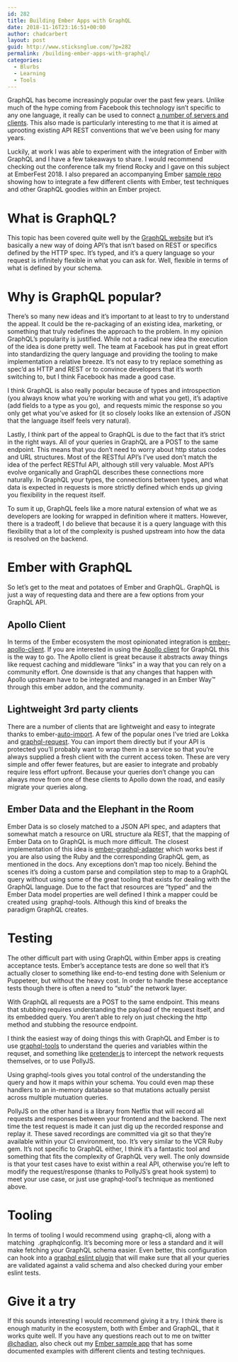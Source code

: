 ```yaml
---
id: 282
title: Building Ember Apps with GraphQL
date: 2018-11-16T23:16:51+00:00
author: chadcarbert
layout: post
guid: http://www.sticksnglue.com/?p=282
permalink: /building-ember-apps-with-graphql/
categories:
  - Blurbs
  - Learning
  - Tools
---
```

GraphQL has become increasingly popular over the past few years. Unlike much of the hype coming from Facebook this technology isn&#8217;t specific to any one language, it really can be used to connect [a number of servers and clients](https://graphql.org/code). This also made is particularly interesting to me that it is aimed at uprooting existing API REST conventions that we&#8217;ve been using for many years.

Luckily, at work I was able to experiment with the integration of Ember with GraphQL and I have a few takeaways to share. I would recommend checking out the conference talk my friend Rocky and I gave on this subject at EmberFest 2018. I also prepared an accompanying Ember [sample repo](https://github.com/chadian/ember-graphql-examples) showing how to integrate a few different clients with Ember, test techniques and other GraphQL goodies within an Ember project.



# What is GraphQL?

This topic has been covered quite well by the [GraphQL website](https://graphql.org/) but it&#8217;s basically a new way of doing API&#8217;s that isn&#8217;t based on REST or specifics defined by the HTTP spec. It&#8217;s typed, and it&#8217;s a query language so your request is infinitely flexible in what you can ask for. Well, flexible in terms of what is defined by your schema.

# Why is GraphQL popular?

There&#8217;s so many new ideas and it&#8217;s important to at least to try to understand the appeal. It could be the re-packaging of an existing idea, marketing, or something that truly redefines the approach to the problem. In my opinion GraphQL&#8217;s popularity is justified. While not a radical new idea the execution of the idea is done pretty well. The team at Facebook has put in great effort into standardizing the query language and providing the tooling to make implementation a relative breeze. It&#8217;s not easy to try replace something as spec&#8217;d as HTTP and REST or to convince developers that it&#8217;s worth switching to, but I think Facebook has made a good case.

I think GraphQL is also really popular because of types and introspection (you always know what you&#8217;re working with and what you get), it&#8217;s adaptive (add fields to a type as you go),  and requests mimic the response so you only get what you&#8217;ve asked for (it so closely looks like an extension of JSON that the language itself feels very natural).

Lastly, I think part of the appeal to GraphQL is due to the fact that it&#8217;s strict in the right ways. All of your queries in GraphQL are a POST to the same endpoint. This means that you don&#8217;t need to worry about http status codes and URL structures. Most of the RESTful API&#8217;s I&#8217;ve used don&#8217;t match the idea of the perfect RESTful API, although still very valuable. Most API&#8217;s evolve organically and GraphQL describes these connections more naturally. In GraphQL your types, the connections between types, and what data is expected in requests is more strictly defined which ends up giving you flexibility in the request itself.

To sum it up, GraphQL feels like a more natural extension of what we as developers are looking for wrapped in definition where it matters. However, there is a tradeoff, I do believe that because it is a query language with this flexibility that a lot of the complexity is pushed upstream into how the data is resolved on the backend.

# Ember with GraphQL

So let&#8217;s get to the meat and potatoes of Ember and GraphQL. GraphQL is just a way of requesting data and there are a few options from your GraphQL API.

## Apollo Client

In terms of the Ember ecosystem the most opinionated integration is [ember-apollo-client](https://github.com/bgentry/ember-apollo-client). If you are interested in using the [Apollo client](https://www.apollographql.com/) for GraphQL this is the way to go. The Apollo client is great because it abstracts away things like request caching and middleware &#8220;links&#8221; in a way that you can rely on a community effort. One downside is that any changes that happen with Apollo upstream have to be integrated and managed in an Ember Way™️ through this ember addon, and the community.

## Lightweight 3rd party clients

There are a number of clients that are lightweight and easy to integrate thanks to <span class="lang:default decode:true crayon-inline">ember-<a href="https://github.com/ef4/ember-auto-import">auto-import</a></span>. A few of the popular ones I&#8217;ve tried are Lokka and [<span class="lang:default decode:true crayon-inline">graphql-request</span>](https://github.com/prisma/graphql-request). You can import them directly but if your API is protected you&#8217;ll probably want to wrap them in a service so that you&#8217;re always supplied a fresh client with the current access token. These are very simple and offer fewer features, but are easier to integrate and probably require less effort upfront. Because your queries don&#8217;t change you can always move from one of these clients to Apollo down the road, and easily migrate your queries along.

## Ember Data and the Elephant in the Room

Ember Data is so closely matched to a JSON API spec, and adapters that somewhat match a resource on URL structure ala REST, that the mapping of Ember Data on to GraphQL is much more difficult. The closest implementation of this idea is [<span class="lang:default decode:true crayon-inline">ember-graphql-adapter</span>](https://github.com/alphasights/ember-graphql-adapter) which works best if you are also using the Ruby and the corresponding GraphQL gem, as mentioned in the docs. Any exceptions don&#8217;t map too nicely. Behind the scenes it&#8217;s doing a custom parse and compilation step to map to a GraphQL query without using some of the great tooling that exists for dealing with the GraphQL language. Due to the fact that resources are &#8220;typed&#8221; and the Ember Data model properties are well defined I think a mapper could be created using  <span class="lang:default decode:true crayon-inline">graphql-tools</span>. Although this kind of breaks the paradigm GraphQL creates.

# Testing

The other difficult part with using GraphQL within Ember apps is creating acceptance tests. Ember&#8217;s acceptance tests are done so well that it&#8217;s actually closer to something like end-to-end testing done with Selenium or Puppeteer, but without the heavy cost. In order to handle these acceptance tests though there is often a need to &#8220;stub&#8221; the network layer.

With GraphQL all requests are a POST to the same endpoint. This means that stubbing requires understanding the payload of the request itself, and its embedded query. You aren&#8217;t able to rely on just checking the http method and stubbing the resource endpoint.

I think the easiest way of doing things this with GraphQL and Ember is to use [<span class="lang:default decode:true crayon-inline">graphql-tools</span>](https://github.com/apollographql/graphql-tools) to understand the queries and variables within the requset, and something like [pretender.js](https://github.com/pretenderjs/pretender) to intercept the network requests themselves, or to use PollyJS.

Using <span class="lang:default decode:true crayon-inline">graphql-tools</span> gives you total control of the understanding the query and how it maps within your schema. You could even map these handlers to an in-memory database so that mutations actually persist across multiple mutuation queries.

PollyJS on the other hand is a library from Netflix that will record all requests and responses between your frontend and the backend. The next time the test request is made it can just dig up the recorded response and replay it. These saved recordings are committed via git so that they&#8217;re available within your CI environment, too. It&#8217;s very similar to the VCR Ruby gem. It&#8217;s not specific to GraphQL either, I think it&#8217;s a fantastic tool and something that fits the complexity of GraphQL very well. The only downside is that your test cases have to exist within a real API, otherwise you&#8217;re left to modify the request/response (thanks to PollyJS&#8217;s great hook system) to meet your use case, or just use <span class="lang:default decode:true  crayon-inline">graphql-tool</span>&#8216;s technique as mentioned above.

# Tooling

In terms of tooling I would recommend using  <span class="lang:default decode:true crayon-inline">graphq-cli</span>, along with a matching  <span class="lang:default decode:true crayon-inline">.graphqlconfig</span>. It&#8217;s becoming more or less a standard and it will make fetching your GraphQL schema easier. Even better, this configuration can hook into a [graphql eslint plugin](https://github.com/apollographql/eslint-plugin-graphql) that will make sure that all your queries are validated against a valid schema and also checked during your ember eslint tests.

# Give it a try

If this sounds interesting I would recommend giving it a try. I think there is enough maturity in the ecosystem, both with Ember and GraphQL, that it works quite well. If you have any questions reach out to me on twitter [@chadian](http://www.twitter.com/chadian), also check out my [Ember sample app](https://github.com/chadian/ember-graphql-examples) that has some documented examples with different clients and testing techniques.
